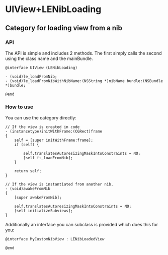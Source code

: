 # UIView+LENibLoading
## Category for loading view from a nib

### API

The API is simple and includes 2 methods. The first simply calls the second using the class name and the mainBundle.

```
@interface UIView (LENibLoading)

- (void)le_loadFromNib;
- (void)le_loadFromNibWithNibName:(NSString *)nibName bundle:(NSBundle *)bundle;

@end
```

### How to use

You can use the category directly:
```
// If the view is created in code
- (instancetype)initWithFrame:(CGRect)frame
{
    self = [super initWithFrame:frame];
    if (self) {
        
        self.translatesAutoresizingMaskIntoConstraints = NO;
        [self ft_loadFromNib];
    }
    
    return self;
}

// If the view is instantiated from another nib.
- (void)awakeFromNib
{
    [super awakeFromNib];
    
    self.translatesAutoresizingMaskIntoConstraints = NO;
    [self initializeSubviews];
}
```

Additionally an interface you can subclass is provided which does this for you:
```
@interface MyCustomNibView : LENibLoadedView

@end

```
